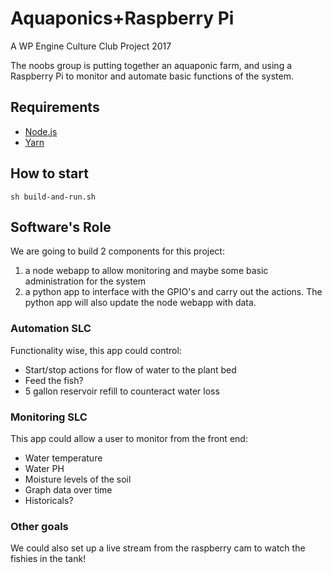 # Aquaponics+Raspberry Pi

A WP Engine Culture Club Project 2017

The noobs group is putting together an aquaponic farm, and using a Raspberry Pi to monitor and automate basic functions of the system.

## Requirements
- [Node.js](https://nodejs.org/en/)
- [Yarn](https://yarnpkg.com/en/)

## How to start

```
sh build-and-run.sh
```

## Software's Role

We are going to build 2 components for this project:

1. a node webapp to allow monitoring and maybe some basic administration for the system
2. a python app to interface with the GPIO's and carry out the actions. The python app will also update the node webapp with data.

### Automation SLC

Functionality wise, this app could control:
- Start/stop actions for flow of water to the plant bed
- Feed the fish?
- 5 gallon reservoir refill to counteract water loss

### Monitoring SLC

This app could allow a user to monitor from the front end:
- Water temperature
- Water PH
- Moisture levels of the soil
- Graph data over time
- Historicals?

### Other goals

We could also set up a live stream from the raspberry cam to watch the fishies in the tank!
